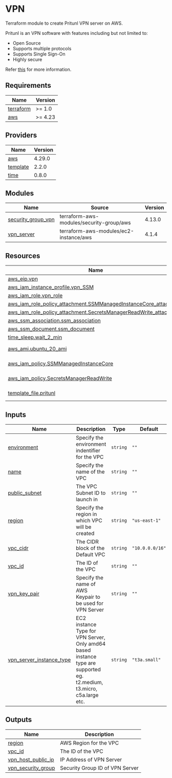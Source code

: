 # VPN

Terraform module to create Pritunl VPN server on AWS.

Pritunl is an VPN software with features including but not limited to:
- Open Source
- Supports multiple protocols
- Supports Single Sign-On
- Highly secure

Refer [this](https://pritunl.com/) for more information.

<!-- BEGINNING OF PRE-COMMIT-TERRAFORM DOCS HOOK -->
## Requirements

| Name | Version |
|------|---------|
| <a name="requirement_terraform"></a> [terraform](#requirement\_terraform) | >= 1.0 |
| <a name="requirement_aws"></a> [aws](#requirement\_aws) | >= 4.23 |

## Providers

| Name | Version |
|------|---------|
| <a name="provider_aws"></a> [aws](#provider\_aws) | 4.29.0 |
| <a name="provider_template"></a> [template](#provider\_template) | 2.2.0 |
| <a name="provider_time"></a> [time](#provider\_time) | 0.8.0 |

## Modules

| Name | Source | Version |
|------|--------|---------|
| <a name="module_security_group_vpn"></a> [security\_group\_vpn](#module\_security\_group\_vpn) | terraform-aws-modules/security-group/aws | 4.13.0 |
| <a name="module_vpn_server"></a> [vpn\_server](#module\_vpn\_server) | terraform-aws-modules/ec2-instance/aws | 4.1.4 |

## Resources

| Name | Type |
|------|------|
| [aws_eip.vpn](https://registry.terraform.io/providers/hashicorp/aws/latest/docs/resources/eip) | resource |
| [aws_iam_instance_profile.vpn_SSM](https://registry.terraform.io/providers/hashicorp/aws/latest/docs/resources/iam_instance_profile) | resource |
| [aws_iam_role.vpn_role](https://registry.terraform.io/providers/hashicorp/aws/latest/docs/resources/iam_role) | resource |
| [aws_iam_role_policy_attachment.SSMManagedInstanceCore_attachment](https://registry.terraform.io/providers/hashicorp/aws/latest/docs/resources/iam_role_policy_attachment) | resource |
| [aws_iam_role_policy_attachment.SecretsManagerReadWrite_attachment](https://registry.terraform.io/providers/hashicorp/aws/latest/docs/resources/iam_role_policy_attachment) | resource |
| [aws_ssm_association.ssm_association](https://registry.terraform.io/providers/hashicorp/aws/latest/docs/resources/ssm_association) | resource |
| [aws_ssm_document.ssm_document](https://registry.terraform.io/providers/hashicorp/aws/latest/docs/resources/ssm_document) | resource |
| [time_sleep.wait_2_min](https://registry.terraform.io/providers/hashicorp/time/latest/docs/resources/sleep) | resource |
| [aws_ami.ubuntu_20_ami](https://registry.terraform.io/providers/hashicorp/aws/latest/docs/data-sources/ami) | data source |
| [aws_iam_policy.SSMManagedInstanceCore](https://registry.terraform.io/providers/hashicorp/aws/latest/docs/data-sources/iam_policy) | data source |
| [aws_iam_policy.SecretsManagerReadWrite](https://registry.terraform.io/providers/hashicorp/aws/latest/docs/data-sources/iam_policy) | data source |
| [template_file.pritunl](https://registry.terraform.io/providers/hashicorp/template/latest/docs/data-sources/file) | data source |

## Inputs

| Name | Description | Type | Default | Required |
|------|-------------|------|---------|:--------:|
| <a name="input_environment"></a> [environment](#input\_environment) | Specify the environment indentifier for the VPC | `string` | `""` | no |
| <a name="input_name"></a> [name](#input\_name) | Specify the name of the VPC | `string` | `""` | no |
| <a name="input_public_subnet"></a> [public\_subnet](#input\_public\_subnet) | The VPC Subnet ID to launch in | `string` | `""` | no |
| <a name="input_region"></a> [region](#input\_region) | Specify the region in which VPC will be created | `string` | `"us-east-1"` | no |
| <a name="input_vpc_cidr"></a> [vpc\_cidr](#input\_vpc\_cidr) | The CIDR block of the Default VPC | `string` | `"10.0.0.0/16"` | no |
| <a name="input_vpc_id"></a> [vpc\_id](#input\_vpc\_id) | The ID of the VPC | `string` | `""` | no |
| <a name="input_vpn_key_pair"></a> [vpn\_key\_pair](#input\_vpn\_key\_pair) | Specify the name of AWS Keypair to be used for VPN Server | `string` | `""` | no |
| <a name="input_vpn_server_instance_type"></a> [vpn\_server\_instance\_type](#input\_vpn\_server\_instance\_type) | EC2 instance Type for VPN Server, Only amd64 based instance type are supported eg. t2.medium, t3.micro, c5a.large etc. | `string` | `"t3a.small"` | no |

## Outputs

| Name | Description |
|------|-------------|
| <a name="output_region"></a> [region](#output\_region) | AWS Region for the VPC |
| <a name="output_vpc_id"></a> [vpc\_id](#output\_vpc\_id) | The ID of the VPC |
| <a name="output_vpn_host_public_ip"></a> [vpn\_host\_public\_ip](#output\_vpn\_host\_public\_ip) | IP Address of VPN Server |
| <a name="output_vpn_security_group"></a> [vpn\_security\_group](#output\_vpn\_security\_group) | Security Group ID of VPN Server |
<!-- END OF PRE-COMMIT-TERRAFORM DOCS HOOK -->
